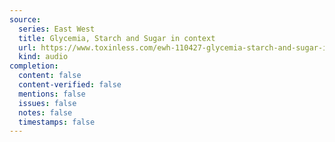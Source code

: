 ```yaml
---
source:
  series: East West
  title: Glycemia, Starch and Sugar in context
  url: https://www.toxinless.com/ewh-110427-glycemia-starch-and-sugar-in-context.mp3
  kind: audio
completion:
  content: false
  content-verified: false
  mentions: false
  issues: false
  notes: false
  timestamps: false
---
```

